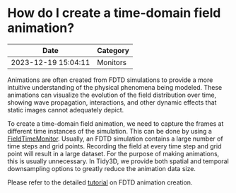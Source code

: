 # How do I create a time-domain field animation?

| Date       | Category    |
|------------|-------------|
| 2023-12-19 15:04:11 | Monitors |


Animations are often created from FDTD simulations to provide a more intuitive understanding of the physical phenomena being modeled. These animations can visualize the evolution of the field distribution over time, showing wave propagation, interactions, and other dynamic effects that static images cannot adequately depict. 

To create a time-domain field animation, we need to capture the frames at different time instances of the simulation. This can be done by using a [FieldTimeMonitor](https://docs.flexcompute.com/projects/tidy3d/en/latest/api/_autosummary/tidy3d.FieldTimeMonitor.html). Usually, an FDTD simulation contains a large number of time steps and grid points. Recording the field at every time step and grid point will result in a large dataset. For the purpose of making animations, this is usually unnecessary. In Tidy3D, we provide both spatial and temporal downsampling options to greatly reduce the animation data size.

Please refer to the detailed [tutorial](https://www.flexcompute.com/tidy3d/examples/notebooks/AnimationTutorial/) on FDTD animation creation.